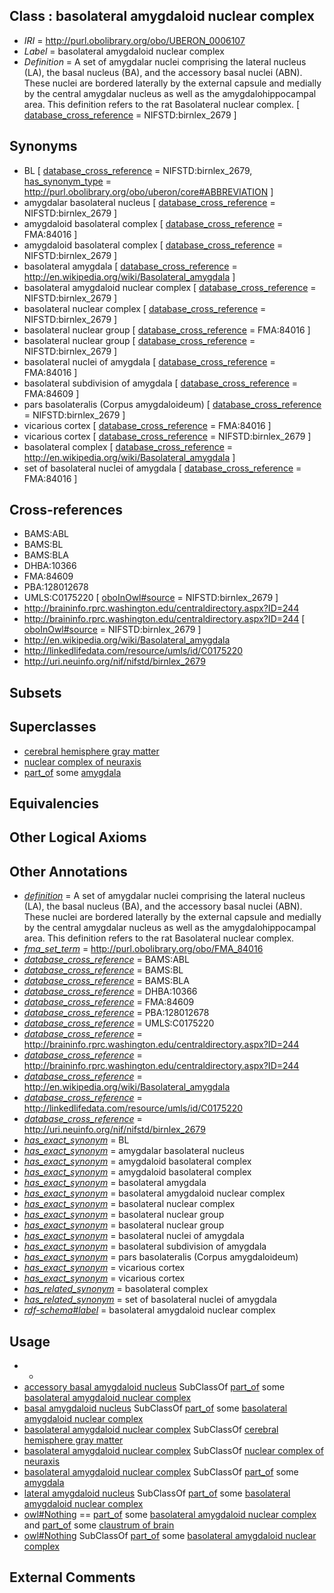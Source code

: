 
## Class : basolateral amygdaloid nuclear complex

 * *IRI* = http://purl.obolibrary.org/obo/UBERON_0006107
 * *Label* = basolateral amygdaloid nuclear complex
 * *Definition* = A set of amygdalar nuclei comprising the lateral nucleus (LA), the basal nucleus (BA), and the accessory basal nuclei (ABN). These nuclei are bordered laterally by the external capsule and medially by the central amygdalar nucleus as well as the amygdalohippocampal area. This definition refers to the rat Basolateral nuclear complex. [ [database_cross_reference](../../ef/oboInOwl#hasDbXref.md) = NIFSTD:birnlex_2679 ]

## Synonyms

 * BL [ [database_cross_reference](../../ef/oboInOwl#hasDbXref.md) = NIFSTD:birnlex_2679, [has_synonym_type](../../pe/oboInOwl#hasSynonymType.md) = http://purl.obolibrary.org/obo/uberon/core#ABBREVIATION ]
 * amygdalar basolateral nucleus [ [database_cross_reference](../../ef/oboInOwl#hasDbXref.md) = NIFSTD:birnlex_2679 ]
 * amygdaloid basolateral complex [ [database_cross_reference](../../ef/oboInOwl#hasDbXref.md) = FMA:84016 ]
 * amygdaloid basolateral complex [ [database_cross_reference](../../ef/oboInOwl#hasDbXref.md) = NIFSTD:birnlex_2679 ]
 * basolateral amygdala [ [database_cross_reference](../../ef/oboInOwl#hasDbXref.md) = http://en.wikipedia.org/wiki/Basolateral_amygdala ]
 * basolateral amygdaloid nuclear complex [ [database_cross_reference](../../ef/oboInOwl#hasDbXref.md) = NIFSTD:birnlex_2679 ]
 * basolateral nuclear complex [ [database_cross_reference](../../ef/oboInOwl#hasDbXref.md) = NIFSTD:birnlex_2679 ]
 * basolateral nuclear group [ [database_cross_reference](../../ef/oboInOwl#hasDbXref.md) = FMA:84016 ]
 * basolateral nuclear group [ [database_cross_reference](../../ef/oboInOwl#hasDbXref.md) = NIFSTD:birnlex_2679 ]
 * basolateral nuclei of amygdala [ [database_cross_reference](../../ef/oboInOwl#hasDbXref.md) = FMA:84016 ]
 * basolateral subdivision of amygdala [ [database_cross_reference](../../ef/oboInOwl#hasDbXref.md) = FMA:84609 ]
 * pars basolateralis (Corpus amygdaloideum) [ [database_cross_reference](../../ef/oboInOwl#hasDbXref.md) = NIFSTD:birnlex_2679 ]
 * vicarious cortex [ [database_cross_reference](../../ef/oboInOwl#hasDbXref.md) = FMA:84016 ]
 * vicarious cortex [ [database_cross_reference](../../ef/oboInOwl#hasDbXref.md) = NIFSTD:birnlex_2679 ]
 * basolateral complex [ [database_cross_reference](../../ef/oboInOwl#hasDbXref.md) = http://en.wikipedia.org/wiki/Basolateral_amygdala ]
 * set of basolateral nuclei of amygdala [ [database_cross_reference](../../ef/oboInOwl#hasDbXref.md) = FMA:84016 ]

## Cross-references

 * BAMS:ABL
 * BAMS:BL
 * BAMS:BLA
 * DHBA:10366
 * FMA:84609
 * PBA:128012678
 * UMLS:C0175220 [ [oboInOwl#source](../../ce/oboInOwl#source.md) = NIFSTD:birnlex_2679 ]
 * http://braininfo.rprc.washington.edu/centraldirectory.aspx?ID=244
 * http://braininfo.rprc.washington.edu/centraldirectory.aspx?ID=244 [ [oboInOwl#source](../../ce/oboInOwl#source.md) = NIFSTD:birnlex_2679 ]
 * http://en.wikipedia.org/wiki/Basolateral_amygdala
 * http://linkedlifedata.com/resource/umls/id/C0175220
 * http://uri.neuinfo.org/nif/nifstd/birnlex_2679

## Subsets


## Superclasses

 * [cerebral hemisphere gray matter](../../UBERON/01/UBERON_0005401.md)
 * [nuclear complex of neuraxis](../../UBERON/45/UBERON_0007245.md)
 * [part_of](../../BFO/50/BFO_0000050.md) some [amygdala](../../UBERON/76/UBERON_0001876.md)

## Equivalencies


## Other Logical Axioms


## Other Annotations

 * *[definition](../../IAO/15/IAO_0000115.md)* = A set of amygdalar nuclei comprising the lateral nucleus (LA), the basal nucleus (BA), and the accessory basal nuclei (ABN). These nuclei are bordered laterally by the external capsule and medially by the central amygdalar nucleus as well as the amygdalohippocampal area. This definition refers to the rat Basolateral nuclear complex.
 * *[fma_set_term](../../UBPROP/02/UBPROP_0000202.md)* = http://purl.obolibrary.org/obo/FMA_84016
 * *[database_cross_reference](../../ef/oboInOwl#hasDbXref.md)* = BAMS:ABL
 * *[database_cross_reference](../../ef/oboInOwl#hasDbXref.md)* = BAMS:BL
 * *[database_cross_reference](../../ef/oboInOwl#hasDbXref.md)* = BAMS:BLA
 * *[database_cross_reference](../../ef/oboInOwl#hasDbXref.md)* = DHBA:10366
 * *[database_cross_reference](../../ef/oboInOwl#hasDbXref.md)* = FMA:84609
 * *[database_cross_reference](../../ef/oboInOwl#hasDbXref.md)* = PBA:128012678
 * *[database_cross_reference](../../ef/oboInOwl#hasDbXref.md)* = UMLS:C0175220
 * *[database_cross_reference](../../ef/oboInOwl#hasDbXref.md)* = http://braininfo.rprc.washington.edu/centraldirectory.aspx?ID=244
 * *[database_cross_reference](../../ef/oboInOwl#hasDbXref.md)* = http://braininfo.rprc.washington.edu/centraldirectory.aspx?ID=244
 * *[database_cross_reference](../../ef/oboInOwl#hasDbXref.md)* = http://en.wikipedia.org/wiki/Basolateral_amygdala
 * *[database_cross_reference](../../ef/oboInOwl#hasDbXref.md)* = http://linkedlifedata.com/resource/umls/id/C0175220
 * *[database_cross_reference](../../ef/oboInOwl#hasDbXref.md)* = http://uri.neuinfo.org/nif/nifstd/birnlex_2679
 * *[has_exact_synonym](../../ym/oboInOwl#hasExactSynonym.md)* = BL
 * *[has_exact_synonym](../../ym/oboInOwl#hasExactSynonym.md)* = amygdalar basolateral nucleus
 * *[has_exact_synonym](../../ym/oboInOwl#hasExactSynonym.md)* = amygdaloid basolateral complex
 * *[has_exact_synonym](../../ym/oboInOwl#hasExactSynonym.md)* = amygdaloid basolateral complex
 * *[has_exact_synonym](../../ym/oboInOwl#hasExactSynonym.md)* = basolateral amygdala
 * *[has_exact_synonym](../../ym/oboInOwl#hasExactSynonym.md)* = basolateral amygdaloid nuclear complex
 * *[has_exact_synonym](../../ym/oboInOwl#hasExactSynonym.md)* = basolateral nuclear complex
 * *[has_exact_synonym](../../ym/oboInOwl#hasExactSynonym.md)* = basolateral nuclear group
 * *[has_exact_synonym](../../ym/oboInOwl#hasExactSynonym.md)* = basolateral nuclear group
 * *[has_exact_synonym](../../ym/oboInOwl#hasExactSynonym.md)* = basolateral nuclei of amygdala
 * *[has_exact_synonym](../../ym/oboInOwl#hasExactSynonym.md)* = basolateral subdivision of amygdala
 * *[has_exact_synonym](../../ym/oboInOwl#hasExactSynonym.md)* = pars basolateralis (Corpus amygdaloideum)
 * *[has_exact_synonym](../../ym/oboInOwl#hasExactSynonym.md)* = vicarious cortex
 * *[has_exact_synonym](../../ym/oboInOwl#hasExactSynonym.md)* = vicarious cortex
 * *[has_related_synonym](../../ym/oboInOwl#hasRelatedSynonym.md)* = basolateral complex
 * *[has_related_synonym](../../ym/oboInOwl#hasRelatedSynonym.md)* = set of basolateral nuclei of amygdala
 * *[rdf-schema#label](../../el/rdf-schema#label.md)* = basolateral amygdaloid nuclear complex

## Usage

 * -
 * [accessory basal amygdaloid nucleus](../../UBERON/85/UBERON_0002885.md) SubClassOf [part_of](../../BFO/50/BFO_0000050.md) some [basolateral amygdaloid nuclear complex](../../UBERON/07/UBERON_0006107.md)
 * [basal amygdaloid nucleus](../../UBERON/87/UBERON_0002887.md) SubClassOf [part_of](../../BFO/50/BFO_0000050.md) some [basolateral amygdaloid nuclear complex](../../UBERON/07/UBERON_0006107.md)
 * [basolateral amygdaloid nuclear complex](../../UBERON/07/UBERON_0006107.md) SubClassOf [cerebral hemisphere gray matter](../../UBERON/01/UBERON_0005401.md)
 * [basolateral amygdaloid nuclear complex](../../UBERON/07/UBERON_0006107.md) SubClassOf [nuclear complex of neuraxis](../../UBERON/45/UBERON_0007245.md)
 * [basolateral amygdaloid nuclear complex](../../UBERON/07/UBERON_0006107.md) SubClassOf [part_of](../../BFO/50/BFO_0000050.md) some [amygdala](../../UBERON/76/UBERON_0001876.md)
 * [lateral amygdaloid nucleus](../../UBERON/86/UBERON_0002886.md) SubClassOf [part_of](../../BFO/50/BFO_0000050.md) some [basolateral amygdaloid nuclear complex](../../UBERON/07/UBERON_0006107.md)
 * [owl#Nothing](../../ng/owl#Nothing.md) == [part_of](../../BFO/50/BFO_0000050.md) some [basolateral amygdaloid nuclear complex](../../UBERON/07/UBERON_0006107.md) and [part_of](../../BFO/50/BFO_0000050.md) some [claustrum of brain](../../UBERON/23/UBERON_0002023.md)
 * [owl#Nothing](../../ng/owl#Nothing.md) SubClassOf [part_of](../../BFO/50/BFO_0000050.md) some [basolateral amygdaloid nuclear complex](../../UBERON/07/UBERON_0006107.md)

## External Comments

